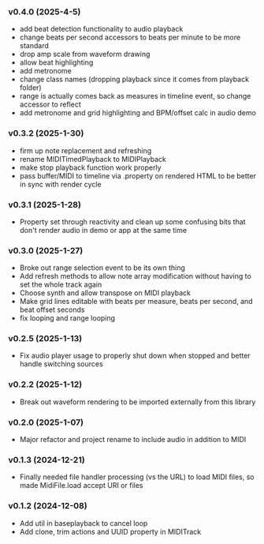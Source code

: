 ### v0.4.0 (2025-4-5)
- add beat detection functionality to audio playback
- change beats per second accessors to beats per minute to be more standard
- drop amp scale from waveform drawing
- allow beat highlighting
- add metronome
- change class names (dropping playback since it comes from playback folder)
- range is actually comes back as measures in timeline event, so change accessor to reflect
- add metronome and grid highlighting and BPM/offset calc in audio demo

### v0.3.2 (2025-1-30)
- firm up note replacement and refreshing
- rename MIDITimedPlayback to MIDIPlayback
- make stop playback function work properly
- pass buffer/MIDI to timeline via .property on rendered HTML to be better in sync with render cycle

### v0.3.1 (2025-1-28)
- Property set through reactivity and clean up some confusing bits that don't render audio in demo or app at the same time

### v0.3.0 (2025-1-27)
- Broke out range selection event to be its own thing
- Add refresh methods to allow note array modification without having to set the whole track again
- Choose synth and allow transpose on MIDI playback
- Make grid lines editable with beats per measure, beats per second, and beat offset seconds
- fix looping and range looping

### v0.2.5 (2025-1-13)
- Fix audio player usage to properly shut down when stopped and better handle switching sources

### v0.2.2 (2025-1-12)
- Break out waveform rendering to be imported externally from this library

### v0.2.0 (2025-1-07)
- Major refactor and project rename to include audio in addition to MIDI

### v0.1.3 (2024-12-21)
- Finally needed file handler processing (vs the URL) to load MIDI files, so made MidiFile.load accept URI or files

### v0.1.2 (2024-12-08)
- Add util in baseplayback to cancel loop
- Add clone, trim actions and UUID property in MIDITrack
